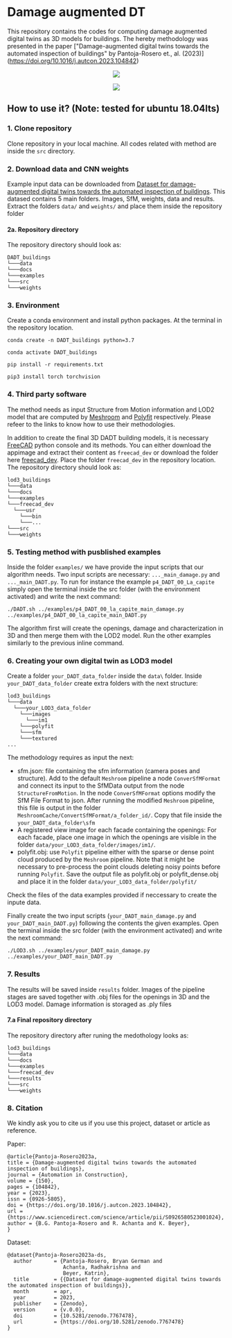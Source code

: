 # Damage augmented DT
This repository contains the codes for computing damage augmented digital twins as 3D models for buildings. The hereby methodology was presented in the paper ["Damage-augmented digital twins towards the automated inspection of buildings" by Pantoja-Rosero et., al. (2023)] (https://doi.org/10.1016/j.autcon.2023.104842)

<p align="center">
  <img src=docs/images/dadt_01.png>
</p>


<p align="center">
  <img src=docs/images/dadt_02.png>
</p>


## How to use it? (Note: tested for ubuntu 18.04lts)

### 1. Clone repository

Clone repository in your local machine. All codes related with method are inside the `src` directory.

### 2. Download data and CNN weights

Example input data can be downloaded from [Dataset for damage-augmented digital twins towards the automated inspection of buildings](https://doi.org/10.5281/zenodo.7767478). This datased contains 5 main folders. Images, SfM, weights, data and results. Extract the folders `data/` and `weights/` and place them inside the repository folder

#### 2a. Repository directory

The repository directory should look as:

```
DADT_buildings
└───data
└───docs
└───examples
└───src
└───weights
```

### 3. Environment

Create a conda environment and install python packages. At the terminal in the repository location.

`conda create -n DADT_buildings python=3.7`

`conda activate DADT_buildings`

`pip install -r requirements.txt`

`pip3 install torch torchvision`

### 4. Third party software

The method needs as input Structure from Motion information and LOD2 model that are computed by [Meshroom](https://github.com/alicevision/meshroom) and [Polyfit](https://github.com/LiangliangNan/PolyFit) respectively. Please refeer to the links to know how to use their methodologies.

In addition to create the final 3D DADT building models, it is necessary [FreeCAD](https://www.freecadweb.org/downloads.php) python console and its methods. You can either download the appimage and extract their content as `freecad_dev` or download the folder here [freecad_dev](https://drive.google.com/file/d/1LvjPHkhyo_gdBkCyHqN6uEqLqCGaB3vG/view?usp=sharing). Place the folder `freecad_dev` in the repository location. The repository directory should look as:

```
lod3_buildings
└───data
└───docs
└───examples
└───freecad_dev
  └───usr
    └───bin
    └───...
└───src
└───weights
```

### 5. Testing method with pusblished examples

Inside the folder `examples/` we have provide the input scripts that our algorithm needs. Two input scripts are necessary: `..._main_damage.py` and `..._main_DADT.py`. To run for instance the example `p4_DADT_00_La_capite` simply open the terminal inside the src folder (with the environment activated) and write the next command:

`./DADT.sh ../examples/p4_DADT_00_la_capite_main_damage.py ../examples/p4_DADT_00_la_capite_main_DADT.py`

The algorithm first will create the openings, damage and characterization in 3D and then merge them with the LOD2 model. Run the other examples similarly to the previous inline command.

### 6. Creating your own digital twin as LOD3 model

Create a folder `your_DADT_data_folder` inside the `data\` folder. Inside `your_DADT_data_folder` create extra folders with the next structure:
```
lod3_buildings
└───data
  └───your_LOD3_data_folder
    └───images
      └───im1
    └───polyfit      
    └───sfm
    └───textured      
...
```

The methodology requires as input the next:

- sfm.json: file containing the sfm information (camera poses and structure). Add to the default `Meshroom` pipeline a node `ConverSfMFormat` and connect its input to the SfMData output from the node `StructureFromMotion`. In the node `ConverSfMFormat` options modify the SfM File Format to json. After running the modified `Meshroom` pipeline, this file is output in the folder `MeshroomCache/ConvertSfMFormat/a_folder_id/`. Copy that file inside the `your_DADT_data_folder\sfm`
- A registered view image for each facade containing the openings: For each facade, place one image in which the openings are visible in the folder `data/your_LOD3_data_folder/images/im1/`.
- polyfit.obj: use `Polyfit` pipeline either with the sparse or dense point cloud produced by the `Meshroom` pipeline. Note that it might be necessary to pre-process the point clouds deleting noisy points before running `Polyfit`. Save the output file as polyfit.obj or polyfit_dense.obj and place it in the folder `data/your_LOD3_data_folder/polyfit/`

Check the files of the data examples provided if neccessary to create the inpute data.

Finally create the two input scripts (`your_DADT_main_damage.py` and `your_DADT_main_DADT.py`) following the contents the given examples. Open the terminal inside the src folder (with the environment activated) and write the next command:

`./LOD3.sh ../examples/your_DADT_main_damage.py ../examples/your_DADT_main_DADT.py`


### 7. Results

The results will be saved inside `results` folder. Images of the pipeline stages are saved together with .obj files for the openings in 3D and the LOD3 model. Damage information is storaged as .ply files

#### 7.a Final repository directory

The repository directory after runing the medothology looks as:

```
lod3_buildings
└───data
└───docs
└───examples
└───freecad_dev
└───results
└───src
└───weights
```

### 8. Citation

We kindly ask you to cite us if you use this project, dataset or article as reference.

Paper:
```
@article{Pantoja-Rosero2023a,
title = {Damage-augmented digital twins towards the automated inspection of buildings},
journal = {Automation in Construction},
volume = {150},
pages = {104842},
year = {2023},
issn = {0926-5805},
doi = {https://doi.org/10.1016/j.autcon.2023.104842},
url = {https://www.sciencedirect.com/science/article/pii/S0926580523001024},
author = {B.G. Pantoja-Rosero and R. Achanta and K. Beyer},
}
```
Dataset:
```
@dataset{Pantoja-Rosero2023a-ds,
  author       = {Pantoja-Rosero, Bryan German and
                  Achanta, Radhakrishna and
                  Beyer, Katrin},
  title        = {{Dataset for damage-augmented digital twins towards the automated inspection of buildings}},
  month        = apr,
  year         = 2023,
  publisher    = {Zenodo},
  version      = {v.0.0},
  doi          = {10.5281/zenodo.7767478},
  url          = {https://doi.org/10.5281/zenodo.7767478}
}
```
